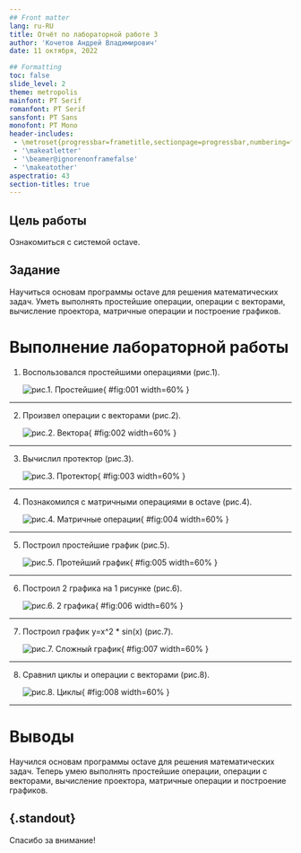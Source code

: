 ```yaml
---
## Front matter
lang: ru-RU
title: Отчёт по лабораторной работе 3
author: 'Кочетов Андрей Владимирович'
date: 11 октября, 2022

## Formatting
toc: false
slide_level: 2
theme: metropolis
mainfont: PT Serif
romanfont: PT Serif
sansfont: PT Sans
monofont: PT Mono
header-includes: 
 - \metroset{progressbar=frametitle,sectionpage=progressbar,numbering=fraction}
 - '\makeatletter'
 - '\beamer@ignorenonframefalse'
 - '\makeatother'
aspectratio: 43
section-titles: true
---
```


## Цель работы

Ознакомиться с системой octave.

## Задание

Научиться основам программы octave для решения математических задач.
Уметь выполнять простейшие операции, операции с векторами, вычисление проектора, матричные операции и построение графиков.

# Выполнение лабораторной работы

1. Воспользовался простейшими операциями (рис.1).

   ![рис.1. Простейшие](images/1.png){ #fig:001 width=60% }

---

2. Произвел операции с векторами (рис.2).

   ![рис.2. Вектора](images/2.png){ #fig:002 width=60% }

---

3. Вычислил протектор (рис.3).

   ![рис.3. Протектор](images/3.png){ #fig:003 width=60% }

---

4. Познакомился с матричными операциями в octave (рис.4).

   ![рис.4. Матричные операции](images/4.png){ #fig:004 width=60% }

---

5. Построил простейшие график (рис.5).

   ![рис.5. Протейший график](images/5.png){ #fig:005 width=60% }

---

6. Построил 2 графика на 1 рисунке (рис.6).

   ![рис.6. 2 графика](images/6.png){ #fig:006 width=60% }

---

7. Построил график y=x^2 * sin(x) (рис.7).

   ![рис.7. Сложный график](images/7.png){ #fig:007 width=60% }

---

8. Сравнил циклы и операции с векторами (рис.8).

   ![рис.8. Циклы](images/8.png){ #fig:008 width=60% }   

---

# Выводы

Научился основам программы octave для решения математических задач.
Теперь умею выполнять простейшие операции, операции с векторами, вычисление проектора, матричные операции и построение графиков.

## {.standout}

Спасибо за внимание!
